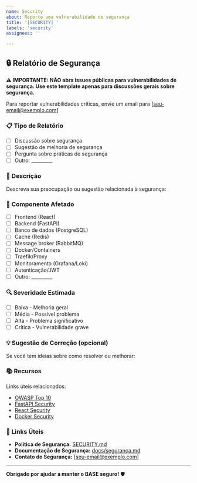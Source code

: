```yaml
---
name: Security
about: Reporte uma vulnerabilidade de segurança
title: '[SECURITY] '
labels: 'security'
assignees: ''

---
```


## 🔒 Relatório de Segurança

**⚠️ IMPORTANTE: NÃO abra issues públicas para vulnerabilidades de segurança. Use este template apenas para discussões gerais sobre segurança.**

Para reportar vulnerabilidades críticas, envie um email para [seu-email@exemplo.com]

### 📋 Tipo de Relatório

- [ ] Discussão sobre segurança
- [ ] Sugestão de melhoria de segurança
- [ ] Pergunta sobre práticas de segurança
- [ ] Outro: _________

### 📝 Descrição

Descreva sua preocupação ou sugestão relacionada à segurança:

### 🎯 Componente Afetado

- [ ] Frontend (React)
- [ ] Backend (FastAPI)
- [ ] Banco de dados (PostgreSQL)
- [ ] Cache (Redis)
- [ ] Message broker (RabbitMQ)
- [ ] Docker/Containers
- [ ] Traefik/Proxy
- [ ] Monitoramento (Grafana/Loki)
- [ ] Autenticação/JWT
- [ ] Outro: _________

### 🔍 Severidade Estimada

- [ ] Baixa - Melhoria geral
- [ ] Média - Possível problema
- [ ] Alta - Problema significativo
- [ ] Crítica - Vulnerabilidade grave

### 💡 Sugestão de Correção (opcional)

Se você tem ideias sobre como resolver ou melhorar:

### 📚 Recursos

Links úteis relacionados:
- [OWASP Top 10](https://owasp.org/www-project-top-ten/)
- [FastAPI Security](https://fastapi.tiangolo.com/tutorial/security/)
- [React Security](https://reactjs.org/docs/security.html)
- [Docker Security](https://docs.docker.com/engine/security/)

### 🔗 Links Úteis

- **Política de Segurança:** [SECURITY.md](SECURITY.md)
- **Documentação de Segurança:** [docs/segurança.md](docs/segurança.md)
- **Contato de Segurança:** [seu-email@exemplo.com]

---

**Obrigado por ajudar a manter o BASE seguro!** 🛡️ 